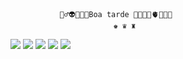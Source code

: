                🏋️‍♂️👽😃💔👾Boa tarde 💩🇦🇴🎱🫀🦻🇮🇹
                           ♚ ♛ ♜
![](https://media.tenor.com/LsYPAE9JiP8AAAAd/rolando-ronaldo.gif)         ![](https://media.tenor.com/wGNPg736OYgAAAAM/mr-incredible-mr-incredible-uncanny.gif)
![](https://media.tenor.com/YqdDgsN-a44AAAAd/van-gogh-art.gif)
![](https://media.tenor.com/ja6xGhZmM00AAAAM/media-geometry-dash.gif)      ![](https://media.tenor.com/0twXHQQ82ToAAAAM/barriguinha-mole-barriguinha.gif)


